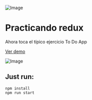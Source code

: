 ![Image](https://kike.pe/img/favicon-32.png)
# Practicando redux

Ahora toca el típico ejercicio To Do App

[Ver demo](https://kike.pe/react-lab/todoapp/)


![Image](https://kike.pe/react-lab/todoapp/img/todoapp.png)

## Just run:

```console
npm install
npm run start
```
